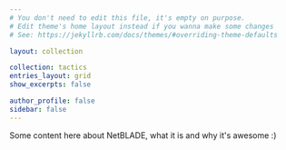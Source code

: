```yaml
---
# You don't need to edit this file, it's empty on purpose.
# Edit theme's home layout instead if you wanna make some changes
# See: https://jekyllrb.com/docs/themes/#overriding-theme-defaults

layout: collection

collection: tactics
entries_layout: grid
show_excerpts: false

author_profile: false
sidebar: false
---
```


Some content here about NetBLADE, what it is and why it's awesome :)